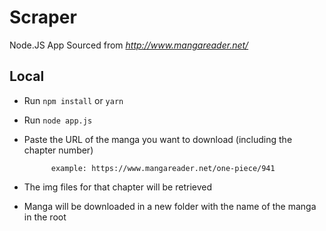 # Scraper
Node.JS App
Sourced from *http://www.mangareader.net/*

## Local
* Run ```npm install``` or ```yarn```
* Run ```node app.js```
* Paste the URL of the manga you want to download (including the chapter number)

            example: https://www.mangareader.net/one-piece/941

* The img files for that chapter will be retrieved
* Manga will be downloaded in a new folder with the name of the manga in the root
